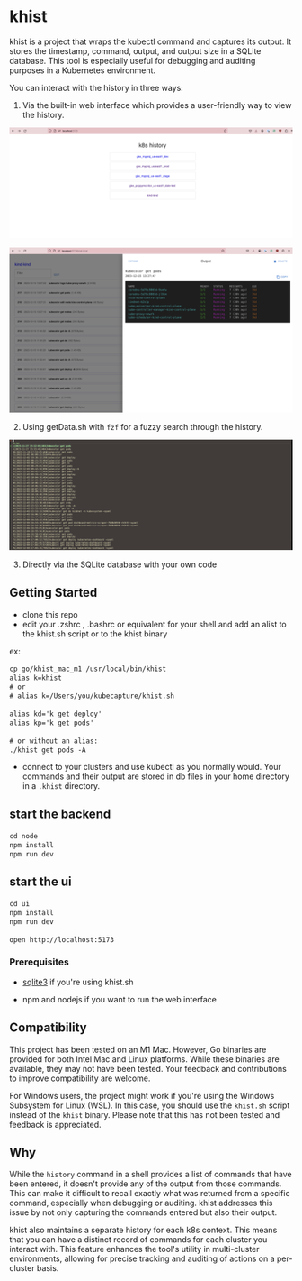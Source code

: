 # khist

khist is a project that wraps the kubectl command and captures its output. It stores the timestamp, command, output, and output size in a SQLite database. This tool is especially useful for debugging and auditing purposes in a Kubernetes environment.

You can interact with the history in three ways:

1. Via the built-in web interface which provides a user-friendly way to view the history.

![khist first](khist-intro-ui.png)

![khist UI](khist-ui.png)

2. Using getData.sh with `fzf` for a fuzzy search through the history.

![shell](khist-cli.png)

3. Directly via the SQLite database with your own code


## Getting Started

- clone this repo
- edit your .zshrc , .bashrc or equivalent for your shell and add an alist to the khist.sh script or to the khist binary

ex:
```shell
cp go/khist_mac_m1 /usr/local/bin/khist
alias k=khist
# or
# alias k=/Users/you/kubecapture/khist.sh

alias kd='k get deploy'
alias kp='k get pods'

# or without an alias:
./khist get pods -A

```
- connect to your clusters and use kubectl as you normally would. Your commands and their output are stored in db files in your home directory in a `.khist` directory.

## start the backend
```shell
cd node
npm install
npm run dev
```

## start the ui
```shell
cd ui
npm install
npm run dev

open http://localhost:5173
```

### Prerequisites

- [sqlite3](https://www.sqlite.org/index.html) if you're using khist.sh

- npm and nodejs if you want to run the web interface

## Compatibility

This project has been tested on an M1 Mac. However, Go binaries are provided for both Intel Mac and Linux platforms. While these binaries are available, they may not have been tested. Your feedback and contributions to improve compatibility are welcome.

For Windows users, the project might work if you're using the Windows Subsystem for Linux (WSL). In this case, you should use the `khist.sh` script instead of the `khist` binary. Please note that this has not been tested and feedback is appreciated.

## Why

While the `history` command in a shell provides a list of commands that have been entered, it doesn't provide any of the output from those commands. This can make it difficult to recall exactly what was returned from a specific command, especially when debugging or auditing. khist addresses this issue by not only capturing the commands entered but also their output.

khist also maintains a separate history for each k8s context. This means that you can have a distinct record of commands for each cluster you interact with. This feature enhances the tool's utility in multi-cluster environments, allowing for precise tracking and auditing of actions on a per-cluster basis.

